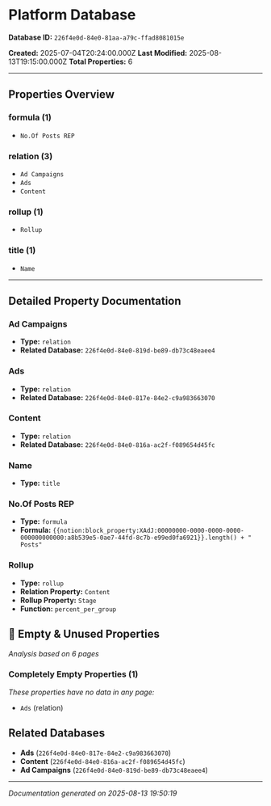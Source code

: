 # Platform Database

**Database ID:** `226f4e0d-84e0-81aa-a79c-ffad8081015e`

**Created:** 2025-07-04T20:24:00.000Z
**Last Modified:** 2025-08-13T19:15:00.000Z
**Total Properties:** 6

---

## Properties Overview

### formula (1)
- `No.Of Posts REP`

### relation (3)
- `Ad Campaigns`
- `Ads`
- `Content`

### rollup (1)
- `Rollup`

### title (1)
- `Name`

---

## Detailed Property Documentation

### Ad Campaigns
- **Type:** `relation`
- **Related Database:** `226f4e0d-84e0-819d-be89-db73c48eaee4`

### Ads
- **Type:** `relation`
- **Related Database:** `226f4e0d-84e0-817e-84e2-c9a983663070`

### Content
- **Type:** `relation`
- **Related Database:** `226f4e0d-84e0-816a-ac2f-f089654d45fc`

### Name
- **Type:** `title`

### No.Of Posts REP
- **Type:** `formula`
- **Formula:** `{{notion:block_property:XAdJ:00000000-0000-0000-0000-000000000000:a8b539e5-0ae7-44fd-8c7b-e99ed0fa6921}}.length() + " Posts"`

### Rollup
- **Type:** `rollup`
- **Relation Property:** `Content`
- **Rollup Property:** `Stage`
- **Function:** `percent_per_group`

## 🚫 Empty & Unused Properties

*Analysis based on 6 pages*

### Completely Empty Properties (1)
*These properties have no data in any page:*

- `Ads` (relation)

## Related Databases

- **Ads** (`226f4e0d-84e0-817e-84e2-c9a983663070`)
- **Content** (`226f4e0d-84e0-816a-ac2f-f089654d45fc`)
- **Ad Campaigns** (`226f4e0d-84e0-819d-be89-db73c48eaee4`)

---

*Documentation generated on 2025-08-13 19:50:19*
